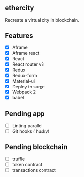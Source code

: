 ## ethercity

Recreate a virtual city in blockchain.

## Features

- [x] Aframe
- [x] Aframe react
- [x] React
- [x] React router v3
- [x] Redux
- [x] Redux-form
- [x] Material-ui
- [x] Deploy to surge
- [x] Webpack 2
- [x] babel

## Pending app

- [ ] Linting parallel
- [ ] Git hooks ( husky)

## Pending blockchain
- [ ] truffle
- [ ] token contract
- [ ] transactions contract
